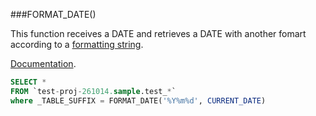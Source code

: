 ###FORMAT_DATE()

This function receives a DATE and retrieves a DATE with another fomart according to a [formatting string](https://cloud.google.com/bigquery/docs/reference/standard-sql/date_functions#supported_format_elements_for_date).

[Documentation](https://cloud.google.com/bigquery/docs/reference/standard-sql/date_functions#format_date).

```sql
SELECT *
FROM `test-proj-261014.sample.test_*` 
where _TABLE_SUFFIX = FORMAT_DATE('%Y%m%d', CURRENT_DATE)
```

